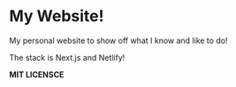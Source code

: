 # My Website!

My personal website to show off what I know and like to do! 

The stack is Next.js and Netlify!

**MIT LICENSCE**